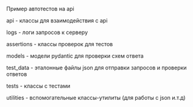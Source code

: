 Пример автотестов на api

api - классы для взаимодействия с api

logs - логи запросов к серверу

assertions - классы проверок для тестов

models - модели pydantic для проверки схем ответа

test_data - эталонные файлы json для отправки запросов и проверки ответов

tests - классы с тестами

utilities - вспомогательные классы-утилиты (для работы с json и.т.д)
